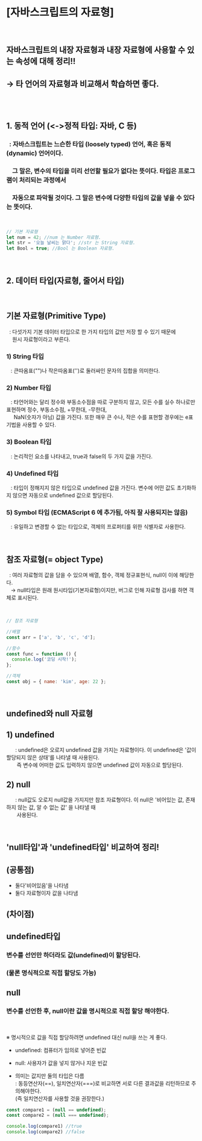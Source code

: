 # [자바스크립트의 자료형]

<br>

## 자바스크립트의 내장 자료형과 내장 자료형에 사용할 수 있는 속성에 대해 정리!!

## → 타 언어의 자료형과 비교해서 학습하면 좋다.

<br><br>

## 1. 동적 언어 (<->정적 타입: 자바, C 등)

### &nbsp; : 자바스크립트는 느슨한 타입 (loosely typed) 언어, 혹은 동적(dynamic) 언어이다.

### &nbsp;&nbsp;&nbsp; 그 말은, 변수의 타입을 미리 선언할 필요가 없다는 뜻이다. 타입은 프로그램이 처리되는 과정에서

### &nbsp;&nbsp;&nbsp; 자동으로 파악될 것이다. 그 말은 변수에 다양한 타입의 값을 넣을 수 있다는 뜻이다.

 <br>

```javascript
// 기본 자료형
let num = 42; //num 는 Number 자료형.
let str = '오늘 날씨는 맑다'; //str 는 String 자료형.
let Bool = true; //Bool 는 Boolean 자료형.
```

<br>

## 2. 데이터 타입(자료형, 줄어서 타입)

<br>

## 기본 자료형(Primitive Type)

&nbsp; : 다섯가지 기본 데이터 타입으로 한 가지 타입의 값만 저장 할
수 있기 때문에  
&nbsp;&nbsp;&nbsp; 원시 자료형이라고 부른다.

### 1) String 타입

&nbsp;&nbsp; : 큰따옴표("")나 작은따옴표('')로 둘러싸인 문자의 집합을 의미한다.

### 2) Number 타입

&nbsp;&nbsp; : 타언어와는 달리 정수와 부동소수점을 따로 구분하지 않고, 모든 수를 실수 하나로만 표현하며 정수, 부동소수점, +무한대, -무한대,  
&nbsp;&nbsp;&nbsp;&nbsp; NaN(숫자가 아님) 값을 가진다. 또한 매우 큰 수나, 작은 수를 표현할 경우에는 e표기법을 사용할 수 있다.

### 3) Boolean 타입

&nbsp;&nbsp; : 논리적인 요소를 나타내고, true과 false의 두 가지 값을 가진다.

### 4) Undefined 타입

&nbsp;&nbsp; : 타입이 정해지지 않은 타입으로 undefined 값을 가진다.
변수에 어떤 값도 초기화하지 않으면 자동으로 undefined
값으로 할당된다.

### 5) Symbol 타입 (ECMAScript 6 에 추가됨, 아직 잘 사용되지는 않음)

&nbsp;&nbsp; : 유일하고 변경할 수 없는 타입으로, 객체의 프로퍼티를 위한 식별자로 사용한다.

<br>

## 참조 자료형(= object Type)

&nbsp; : 여러 자료형의 값을 담을 수 있으며 배열, 함수, 객체
정규표현식, null이 이에 해당한다.  
&nbsp;&nbsp; → null타입은 원래 원시타입(기본자료형)이지만, 버그로 인해
자료형 검사를 하면 객체로 표시된다.

<br>

```javascript
// 참조 자료형

//배열
const arr = ['a', 'b', 'c', 'd'];

//함수
const func = function () {
  console.log('코딩 시작!');
};

//객체
const obj = { name: 'kim', age: 22 };
```

<br>

## undefined와 null 자료형

## 1) undefined

&nbsp;&nbsp;&nbsp;&nbsp;&nbsp; : undefined은 오로지 undefined 값을 가지는 자료형이다.
이 undefined은 '값이 할당되지 않은 상태'를 나타낼 때
사용된다.  
&nbsp;&nbsp;&nbsp;&nbsp;&nbsp;&nbsp; 즉 변수에 어떠한 값도 입력하지 않으면 undefined 값이 자동으로 할당된다.

## 2) null

&nbsp;&nbsp;&nbsp;&nbsp;&nbsp; : null값도 오로지 null값을 가지지만 참조 자료형이다. 이 null은 '비어있는 값, 존재하지 않는 값, 알 수 없는 값'
을 나타낼 때  
&nbsp;&nbsp;&nbsp;&nbsp;&nbsp;&nbsp; 사용된다.

<br>

## 'null타입'과 'undefined타입' 비교하여 정리!

## (공통점)

- 둘다'비어있음'을 나타냄
- 둘다 자료형이자 값을 나타냄

## (차이점)

## undefined타입

### 변수를 선언만 하더라도 값(undefined)이 할당된다.

### (물론 명식적으로 직접 할당도 가능)

## null

### 변수를 선언한 후, null이란 값을 명시적으로 직접 할당 해야한다.

<br>  
 
※ 명시적으로 값을 직접 할당하려면 undefined 대신 null을 쓰는 게 좋다.   
- undefined: 컴퓨터가 임의로 넣어준 빈값
- null: 사용자가 값을 넣지 않거나 지운 빈값
 
- 의미는 값지만 둘의 타입은 다름  
: 동등연산자(==), 일치연산자(===)로 비교하면 서로 다른 결과값을 
리턴하므로 주의해야한다.   
(즉 일치연산자를 사용할 것을 권장한다.)
  
```javascript  
const compare1 = (null == undefined); 
const compare2 = (null === undefined);

console.log(compare1) //true
console.log(compare2) //false

```

```
